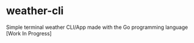 # weather-cli
Simple terminal weather CLI/App made with the Go programming language [Work In Progress]
